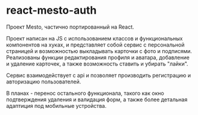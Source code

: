 # react-mesto-auth

Проект Mesto, частично портированный на React.

Проект написан на JS с использованием классов и функциональных компонентов на хуках,
и представляет собой сервис с персональной страницей и возможностью выкладывать карточки 
с фото и подписями. Реализованы функции редактирования профиля и аватара, добавление и удаление карточек, а также 
возможность ставить и убирать "лайки". 

Сервис взаимодействует с api и позволяет производить регистрацию и авторизацию пользователей.

В планах - перенос остального функционала, такого как окно подтверждения удаления и валидация форм, а также
более детальная адаптиция под мобильные устройства.